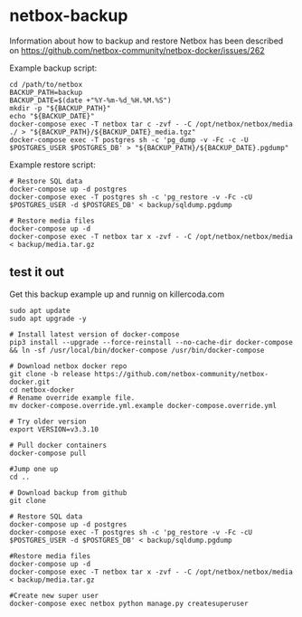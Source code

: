 # netbox-backup

Information about how to backup and restore Netbox has been described on https://github.com/netbox-community/netbox-docker/issues/262

Example backup script:
```
cd /path/to/netbox
BACKUP_PATH=backup
BACKUP_DATE=$(date +"%Y-%m-%d_%H.%M.%S")
mkdir -p "${BACKUP_PATH}"
echo "${BACKUP_DATE}"
docker-compose exec -T netbox tar c -zvf - -C /opt/netbox/netbox/media ./ > "${BACKUP_PATH}/${BACKUP_DATE}_media.tgz"
docker-compose exec -T postgres sh -c 'pg_dump -v -Fc -c -U $POSTGRES_USER $POSTGRES_DB' > "${BACKUP_PATH}/${BACKUP_DATE}.pgdump"
```
Example restore script:
```
# Restore SQL data
docker-compose up -d postgres
docker-compose exec -T postgres sh -c 'pg_restore -v -Fc -cU $POSTGRES_USER -d $POSTGRES_DB' < backup/sqldump.pgdump

# Restore media files
docker-compose up -d
docker-compose exec -T netbox tar x -zvf - -C /opt/netbox/netbox/media < backup/media.tar.gz
```

## test it out
Get this backup example up and runnig on killercoda.com
```
sudo apt update
sudo apt upgrade -y

# Install latest version of docker-compose
pip3 install --upgrade --force-reinstall --no-cache-dir docker-compose && ln -sf /usr/local/bin/docker-compose /usr/bin/docker-compose

# Download netbox docker repo
git clone -b release https://github.com/netbox-community/netbox-docker.git
cd netbox-docker
# Rename override example file.
mv docker-compose.override.yml.example docker-compose.override.yml

# Try older version
export VERSION=v3.3.10

# Pull docker containers
docker-compose pull

#Jump one up
cd ..

# Download backup from github
git clone 

# Restore SQL data
docker-compose up -d postgres
docker-compose exec -T postgres sh -c 'pg_restore -v -Fc -cU $POSTGRES_USER -d $POSTGRES_DB' < backup/sqldump.pgdump

#Restore media files
docker-compose up -d
docker-compose exec -T netbox tar x -zvf - -C /opt/netbox/netbox/media < backup/media.tar.gz

#Create new super user
docker-compose exec netbox python manage.py createsuperuser 
```
